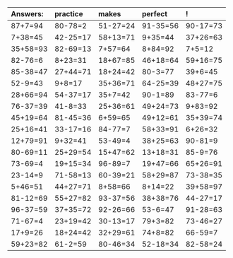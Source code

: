 | Answers: | practice | makes | perfect | ! |
| :--- | :--- | :--- | :--- | :--- |
| 87+7=94 | 80-78=2 | 51-27=24 | 91-35=56 | 90-17=73 | 
| 7+38=45 | 42-25=17 | 58+13=71 | 9+35=44 | 37+26=63 | 
| 35+58=93 | 82-69=13 | 7+57=64 | 8+84=92 | 7+5=12 | 
| 82-76=6 | 8+23=31 | 18+67=85 | 46+18=64 | 59+16=75 | 
| 85-38=47 | 27+44=71 | 18+24=42 | 80-3=77 | 39+6=45 | 
| 52-9=43 | 9+8=17 | 35+36=71 | 64-25=39 | 48+27=75 | 
| 28+66=94 | 54-37=17 | 35+7=42 | 90-1=89 | 83-77=6 | 
| 76-37=39 | 41-8=33 | 25+36=61 | 49+24=73 | 9+83=92 | 
| 45+19=64 | 81-45=36 | 6+59=65 | 49+12=61 | 35+39=74 | 
| 25+16=41 | 33-17=16 | 84-77=7 | 58+33=91 | 6+26=32 | 
| 12+79=91 | 9+32=41 | 53-49=4 | 38+25=63 | 90-81=9 | 
| 80-69=11 | 25+29=54 | 15+47=62 | 13+18=31 | 85-9=76 | 
| 73-69=4 | 19+15=34 | 96-89=7 | 19+47=66 | 65+26=91 | 
| 23-14=9 | 71-58=13 | 60-39=21 | 58+29=87 | 73-38=35 | 
| 5+46=51 | 44+27=71 | 8+58=66 | 8+14=22 | 39+58=97 | 
| 81-12=69 | 55+27=82 | 93-37=56 | 38+38=76 | 44-27=17 | 
| 96-37=59 | 37+35=72 | 92-26=66 | 53-6=47 | 91-28=63 | 
| 71-67=4 | 23+19=42 | 30-13=17 | 79+3=82 | 73-46=27 | 
| 17+9=26 | 18+24=42 | 32+29=61 | 74+8=82 | 66-59=7 | 
| 59+23=82 | 61-2=59 | 80-46=34 | 52-18=34 | 82-58=24 | 
